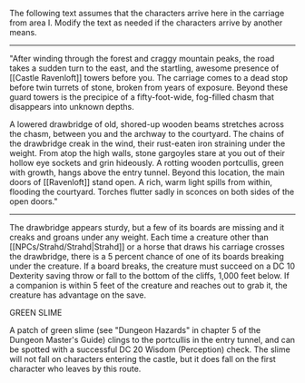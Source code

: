 The following text assumes that the characters arrive here in the carriage from area I. Modify the text as needed if the characters arrive by another means.
________________________________________________

"After winding through the forest and craggy mountain peaks, the road takes a sudden turn to the east, and the startling, awesome presence of [[Castle Ravenloft]] towers before you. The carriage comes to a dead stop before twin turrets of stone, broken from years of exposure. Beyond these guard towers is the precipice of a fifty-foot-wide, fog-filled chasm that disappears into unknown depths.

A lowered drawbridge of old, shored-up wooden beams stretches across the chasm, between you and the archway to the courtyard. The chains of the drawbridge creak in the wind, their rust-eaten iron straining under the weight. From atop the high walls, stone gargoyles stare at you out of their hollow eye sockets and grin hideously. A rotting wooden portcullis, green with growth, hangs above the entry tunnel. Beyond this location, the main doors of [[Ravenloft]] stand open. A rich, warm light spills from within, flooding the courtyard. Torches flutter sadly in sconces on both sides of the open doors."
________________________________________________

The drawbridge appears sturdy, but a few of its boards are missing and it creaks and groans under any weight. Each time a creature other than [[NPCs/Strahd/Strahd|Strahd]] or a horse that draws his carriage crosses the drawbridge, there is a 5 percent chance of one of its boards breaking under the creature. If a board breaks, the creature must succeed on a DC 10 Dexterity saving throw or fall to the bottom of the cliffs, 1,000 feet below. If a companion is within 5 feet of the creature and reaches out to grab it, the creature has advantage on the save.

GREEN SLIME

A patch of green slime (see "Dungeon Hazards" in chapter 5 of the Dungeon Master's Guide) clings to the portcullis in the entry tunnel, and can be spotted with a successful DC 20 Wisdom (Perception) check. The slime will not fall on characters entering the castle, but it does fall on the first character who leaves by this route.